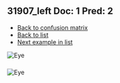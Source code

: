 ## 31907_left Doc: 1 Pred: 2
- [Back to confusion matrix](https://github.com/juliandewit/kaggle_retinopathy/blob/master/matrix.md)
- [Back to list](https://github.com/juliandewit/kaggle_retinopathy/blob/master/lists/12/list.md)
- [Next example in list](https://github.com/juliandewit/kaggle_retinopathy/blob/master/lists/12/31/3197_left.md)

![Eye](https://retinopaty.blob.core.windows.net/size1024/31907_left_1.jpeg)

### 

![Eye]()
